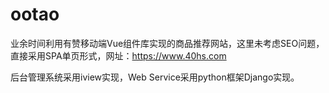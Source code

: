 # ootao
业余时间利用有赞移动端Vue组件库实现的商品推荐网站，这里未考虑SEO问题，直接采用SPA单页形式，网址：https://www.40hs.com

后台管理系统采用iview实现，Web Service采用python框架Django实现。
